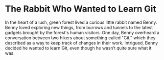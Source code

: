 # The Rabbit Who Wanted to Learn Git

In the heart of a lush, green forest lived a curious little rabbit named Benny. Benny loved exploring new things, from burrows and tunnels to the latest gadgets brought by the forest's human visitors. One day, Benny overheard a conversation between two hikers about something called "Git," which they described as a way to keep track of changes in their work. Intrigued, Benny decided he wanted to learn Git, even though he wasn’t quite sure what it was.